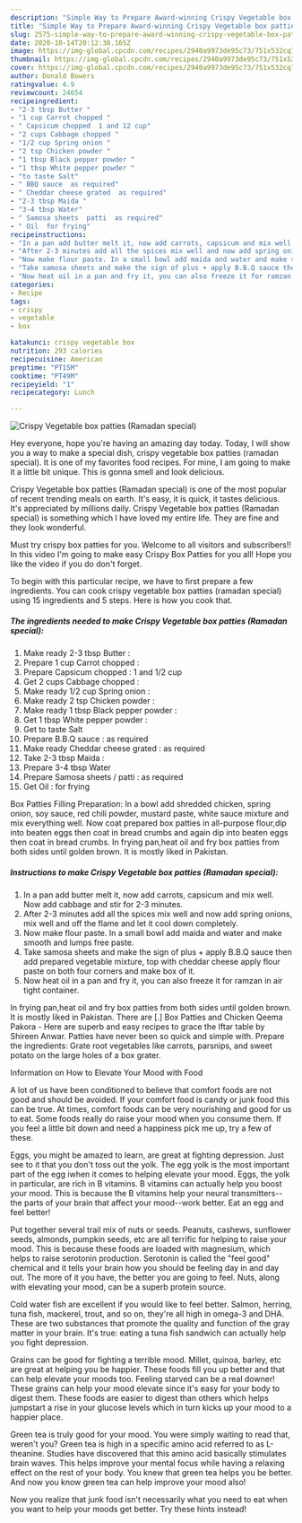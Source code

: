 ```yaml
---
description: "Simple Way to Prepare Award-winning Crispy Vegetable box patties (Ramadan special)"
title: "Simple Way to Prepare Award-winning Crispy Vegetable box patties (Ramadan special)"
slug: 2575-simple-way-to-prepare-award-winning-crispy-vegetable-box-patties-ramadan-special
date: 2020-10-14T20:12:38.165Z
image: https://img-global.cpcdn.com/recipes/2940a9973de95c73/751x532cq70/crispy-vegetable-box-patties-ramadan-special-recipe-main-photo.jpg
thumbnail: https://img-global.cpcdn.com/recipes/2940a9973de95c73/751x532cq70/crispy-vegetable-box-patties-ramadan-special-recipe-main-photo.jpg
cover: https://img-global.cpcdn.com/recipes/2940a9973de95c73/751x532cq70/crispy-vegetable-box-patties-ramadan-special-recipe-main-photo.jpg
author: Donald Bowers
ratingvalue: 4.9
reviewcount: 24654
recipeingredient:
- "2-3 tbsp Butter "
- "1 cup Carrot chopped "
- " Capsicum chopped  1 and 12 cup"
- "2 cups Cabbage chopped "
- "1/2 cup Spring onion "
- "2 tsp Chicken powder "
- "1 tbsp Black pepper powder "
- "1 tbsp White pepper powder "
- "to taste Salt"
- " BBQ sauce  as required"
- " Cheddar cheese grated  as required"
- "2-3 tbsp Maida "
- "3-4 tbsp Water"
- " Samosa sheets  patti  as required"
- " Oil  for frying"
recipeinstructions:
- "In a pan add butter melt it, now add carrots, capsicum and mix well. Now add cabbage and stir for 2-3 minutes."
- "After 2-3 minutes add all the spices mix well and now add spring onions, mix well and off the flame and let it cool down completely."
- "Now make flour paste. In a small bowl add maida and water and make smooth and lumps free paste."
- "Take samosa sheets and make the sign of plus + apply B.B.Q sauce then add prepared vegetable mixture, top with cheddar cheese apply flour paste on both four corners and make box of it."
- "Now heat oil in a pan and fry it, you can also freeze it for ramzan in air tight container."
categories:
- Recipe
tags:
- crispy
- vegetable
- box

katakunci: crispy vegetable box 
nutrition: 293 calories
recipecuisine: American
preptime: "PT15M"
cooktime: "PT49M"
recipeyield: "1"
recipecategory: Lunch

---
```



![Crispy Vegetable box patties (Ramadan special)](https://img-global.cpcdn.com/recipes/2940a9973de95c73/751x532cq70/crispy-vegetable-box-patties-ramadan-special-recipe-main-photo.jpg)

Hey everyone, hope you're having an amazing day today. Today, I will show you a way to make a special dish, crispy vegetable box patties (ramadan special). It is one of my favorites food recipes. For mine, I am going to make it a little bit unique. This is gonna smell and look delicious.

Crispy Vegetable box patties (Ramadan special) is one of the most popular of recent trending meals on earth. It's easy, it is quick, it tastes delicious. It's appreciated by millions daily. Crispy Vegetable box patties (Ramadan special) is something which I have loved my entire life. They are fine and they look wonderful.

Must try crispy box patties for you. Welcome to all visitors and subscribers!! In this video I&#39;m going to make easy Crispy Box Patties for you all! Hope you like the video if you do don&#39;t forget.


To begin with this particular recipe, we have to first prepare a few ingredients. You can cook crispy vegetable box patties (ramadan special) using 15 ingredients and 5 steps. Here is how you cook that.

<!--inarticleads1-->

##### The ingredients needed to make Crispy Vegetable box patties (Ramadan special):

1. Make ready 2-3 tbsp Butter :
1. Prepare 1 cup Carrot chopped :
1. Prepare  Capsicum chopped : 1 and 1/2 cup
1. Get 2 cups Cabbage chopped :
1. Make ready 1/2 cup Spring onion :
1. Make ready 2 tsp Chicken powder :
1. Make ready 1 tbsp Black pepper powder :
1. Get 1 tbsp White pepper powder :
1. Get to taste Salt
1. Prepare  B.B.Q sauce : as required
1. Make ready  Cheddar cheese grated : as required
1. Take 2-3 tbsp Maida :
1. Prepare 3-4 tbsp Water
1. Prepare  Samosa sheets / patti : as required
1. Get  Oil : for frying


Box Patties Filling Preparation: In a bowl add shredded chicken, spring onion, soy sauce, red chili powder, mustard paste, white sauce mixture and mix everything well. Now coat prepared box patties in all-purpose flour,dip into beaten eggs then coat in bread crumbs and again dip into beaten eggs then coat in bread crumbs. In frying pan,heat oil and fry box patties from both sides until golden brown. It is mostly liked in Pakistan. 

<!--inarticleads2-->

##### Instructions to make Crispy Vegetable box patties (Ramadan special):

1. In a pan add butter melt it, now add carrots, capsicum and mix well. Now add cabbage and stir for 2-3 minutes.
1. After 2-3 minutes add all the spices mix well and now add spring onions, mix well and off the flame and let it cool down completely.
1. Now make flour paste. In a small bowl add maida and water and make smooth and lumps free paste.
1. Take samosa sheets and make the sign of plus + apply B.B.Q sauce then add prepared vegetable mixture, top with cheddar cheese apply flour paste on both four corners and make box of it.
1. Now heat oil in a pan and fry it, you can also freeze it for ramzan in air tight container.


In frying pan,heat oil and fry box patties from both sides until golden brown. It is mostly liked in Pakistan. There are [.] Box Patties and Chicken Qeema Pakora - Here are superb and easy recipes to grace the Iftar table by Shireen Anwar. Patties have never been so quick and simple with. Prepare the ingredients: Grate root vegetables like carrots, parsnips, and sweet potato on the large holes of a box grater. 

Information on How to Elevate Your Mood with Food


A lot of us have been conditioned to believe that comfort foods are not good and should be avoided. If your comfort food is candy or junk food this can be true. At times, comfort foods can be very nourishing and good for us to eat. Some foods really do raise your mood when you consume them. If you feel a little bit down and need a happiness pick me up, try a few of these.

Eggs, you might be amazed to learn, are great at fighting depression. Just see to it that you don't toss out the yolk. The egg yolk is the most important part of the egg iwhen it comes to helping elevate your mood. Eggs, the yolk in particular, are rich in B vitamins. B vitamins can actually help you boost your mood. This is because the B vitamins help your neural transmitters--the parts of your brain that affect your mood--work better. Eat an egg and feel better!

Put together several trail mix of nuts or seeds. Peanuts, cashews, sunflower seeds, almonds, pumpkin seeds, etc are all terrific for helping to raise your mood. This is because these foods are loaded with magnesium, which helps to raise serotonin production. Serotonin is called the "feel good" chemical and it tells your brain how you should be feeling day in and day out. The more of it you have, the better you are going to feel. Nuts, along with elevating your mood, can be a superb protein source.

Cold water fish are excellent if you would like to feel better. Salmon, herring, tuna fish, mackerel, trout, and so on, they're all high in omega-3 and DHA. These are two substances that promote the quality and function of the gray matter in your brain. It's true: eating a tuna fish sandwich can actually help you fight depression. 

Grains can be good for fighting a terrible mood. Millet, quinoa, barley, etc are great at helping you be happier. These foods fill you up better and that can help elevate your moods too. Feeling starved can be a real downer! These grains can help your mood elevate since it's easy for your body to digest them. These foods are easier to digest than others which helps jumpstart a rise in your glucose levels which in turn kicks up your mood to a happier place.

Green tea is truly good for your mood. You were simply waiting to read that, weren't you? Green tea is high in a specific amino acid referred to as L-theanine. Studies have discovered that this amino acid basically stimulates brain waves. This helps improve your mental focus while having a relaxing effect on the rest of your body. You knew that green tea helps you be better. And now you know green tea can help improve your mood also!

Now you realize that junk food isn't necessarily what you need to eat when you want to help your moods get better. Try  these hints  instead!

